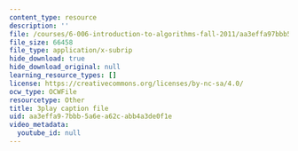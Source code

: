 ```yaml
---
content_type: resource
description: ''
file: /courses/6-006-introduction-to-algorithms-fall-2011/aa3effa97bbb5a6ea62cabb4a3de0f1e_0M_kIqhwbFo.vtt
file_size: 66458
file_type: application/x-subrip
hide_download: true
hide_download_original: null
learning_resource_types: []
license: https://creativecommons.org/licenses/by-nc-sa/4.0/
ocw_type: OCWFile
resourcetype: Other
title: 3play caption file
uid: aa3effa9-7bbb-5a6e-a62c-abb4a3de0f1e
video_metadata:
  youtube_id: null
---
```

